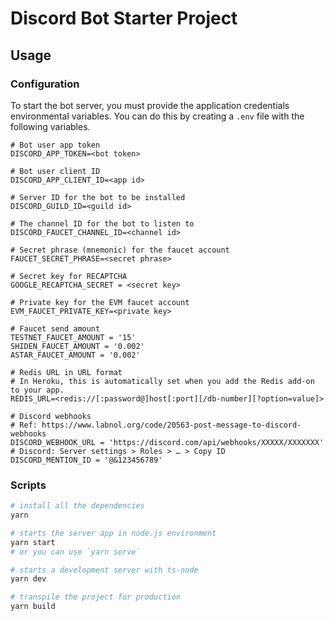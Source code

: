 # Discord Bot Starter Project

## Usage

### Configuration

To start the bot server, you must provide the application credentials environmental variables.
You can do this by creating a `.env` file with the following variables.

```env
# Bot user app token
DISCORD_APP_TOKEN=<bot token>

# Bot user client ID
DISCORD_APP_CLIENT_ID=<app id>

# Server ID for the bot to be installed
DISCORD_GUILD_ID=<guild id>

# The channel ID for the bot to listen to
DISCORD_FAUCET_CHANNEL_ID=<channel id>

# Secret phrase (mnemonic) for the faucet account
FAUCET_SECRET_PHRASE=<secret phrase>

# Secret key for RECAPTCHA
GOOGLE_RECAPTCHA_SECRET = <secret key>

# Private key for the EVM faucet account
EVM_FAUCET_PRIVATE_KEY=<private key>

# Faucet send amount
TESTNET_FAUCET_AMOUNT = '15'
SHIDEN_FAUCET_AMOUNT = '0.002'
ASTAR_FAUCET_AMOUNT = '0.002'

# Redis URL in URL format
# In Heroku, this is automatically set when you add the Redis add-on to your app.
REDIS_URL=<redis://[:password@]host[:port][/db-number][?option=value]>

# Discord webhooks
# Ref: https://www.labnol.org/code/20563-post-message-to-discord-webhooks
DISCORD_WEBHOOK_URL = 'https://discord.com/api/webhooks/XXXXX/XXXXXXX'
# Discord: Server settings > Roles > … > Copy ID
DISCORD_MENTION_ID = '@&123456789'
```

### Scripts

```bash
# install all the dependencies
yarn

# starts the server app in node.js environment
yarn start
# or you can use `yarn serve`

# starts a development server with ts-node
yarn dev

# transpile the project for production
yarn build
```

